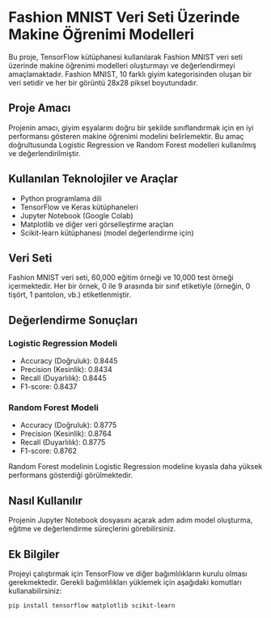 # Fashion MNIST Veri Seti Üzerinde Makine Öğrenimi Modelleri

Bu proje, TensorFlow kütüphanesi kullanılarak Fashion MNIST veri seti üzerinde makine öğrenimi modelleri oluşturmayı ve değerlendirmeyi amaçlamaktadır. Fashion MNIST, 10 farklı giyim kategorisinden oluşan bir veri setidir ve her bir görüntü 28x28 piksel boyutundadır.

## Proje Amacı
Projenin amacı, giyim eşyalarını doğru bir şekilde sınıflandırmak için en iyi performansı gösteren makine öğrenimi modelini belirlemektir. Bu amaç doğrultusunda Logistic Regression ve Random Forest modelleri kullanılmış ve değerlendirilmiştir.

## Kullanılan Teknolojiler ve Araçlar
- Python programlama dili
- TensorFlow ve Keras kütüphaneleri
- Jupyter Notebook (Google Colab)
- Matplotlib ve diğer veri görselleştirme araçları
- Scikit-learn kütüphanesi (model değerlendirme için)

## Veri Seti
Fashion MNIST veri seti, 60,000 eğitim örneği ve 10,000 test örneği içermektedir. Her bir örnek, 0 ile 9 arasında bir sınıf etiketiyle (örneğin, 0 tişört, 1 pantolon, vb.) etiketlenmiştir.

## Değerlendirme Sonuçları
### Logistic Regression Modeli
- Accuracy (Doğruluk): 0.8445
- Precision (Kesinlik): 0.8434
- Recall (Duyarlılık): 0.8445
- F1-score: 0.8437

### Random Forest Modeli
- Accuracy (Doğruluk): 0.8775
- Precision (Kesinlik): 0.8764
- Recall (Duyarlılık): 0.8775
- F1-score: 0.8762

Random Forest modelinin Logistic Regression modeline kıyasla daha yüksek performans gösterdiği görülmektedir.

## Nasıl Kullanılır
Projenin Jupyter Notebook dosyasını açarak adım adım model oluşturma, eğitme ve değerlendirme süreçlerini görebilirsiniz.

## Ek Bilgiler
Projeyi çalıştırmak için TensorFlow ve diğer bağımlılıkların kurulu olması gerekmektedir. Gerekli bağımlılıkları yüklemek için aşağıdaki komutları kullanabilirsiniz:

```bash
pip install tensorflow matplotlib scikit-learn
